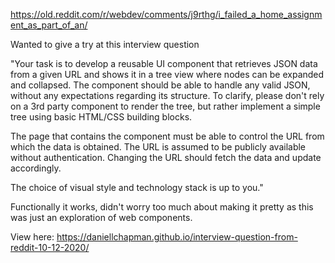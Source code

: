 https://old.reddit.com/r/webdev/comments/j9rthg/i_failed_a_home_assignment_as_part_of_an/

Wanted to give a try at this interview question

"Your task is to develop a reusable UI component that retrieves JSON data from a given URL and shows it in a tree view where nodes can be expanded and collapsed. The component should be able to handle any valid JSON, without any expectations regarding its structure. To clarify, please don't rely on a 3rd party component to render the tree, but rather implement a simple tree using basic HTML/CSS building blocks.

The page that contains the component must be able to control the URL from which the data is obtained. The URL is assumed to be publicly available without authentication. Changing the URL should fetch the data and update accordingly.

The choice of visual style and technology stack is up to you."

Functionally it works, didn't worry too much about making it pretty as this was just an exploration of web components.

View here: https://daniellchapman.github.io/interview-question-from-reddit-10-12-2020/